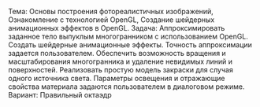 Тема: Основы построения фотореалистичных изображений, Ознакомление с технологией OpenGL, Создание шейдерных анимационных эффектов в OpenGL.
Задача: Аппроксимировать заданное тело выпуклым многогранником с использованием OpenGL. Создать шейдерные анимационные эффекты. Точность аппроксимации задается пользователем. Обеспечить возможность вращения и масштабирования многогранника и удаление невидимых линий и поверхностей. Реализовать простую модель закраски для случая одного источника света. Параметры освещения и отражающие свойства материала задаются пользователем в диалоговом режиме.
Вариант: Правильный октаэдр
